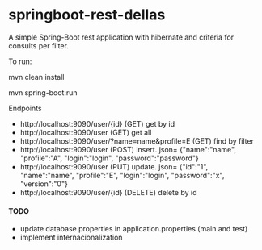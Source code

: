 # springboot-rest-dellas

A simple Spring-Boot rest application with hibernate and criteria for consults per filter.

To run: 

mvn clean install

mvn spring-boot:run

Endpoints

* http://localhost:9090/user/{id} (GET) get by id
* http://localhost:9090/user (GET) get all
* http://localhost:9090/user/?name=name&profile=E (GET) find by filter
* http://localhost:9090/user (POST) insert. json= {"name":"name", "profile":"A", "login":"login", "password":"password"}
* http://localhost:9090/user (PUT) update. json= {"id":"1", "name":"name", "profile":"E", "login":"login", "password":"x", "version":"0"}
* http://localhost:9090/user/{id} (DELETE) delete by id
 

#### TODO
* update database properties in application.properties (main and test)
* implement internacionalization
